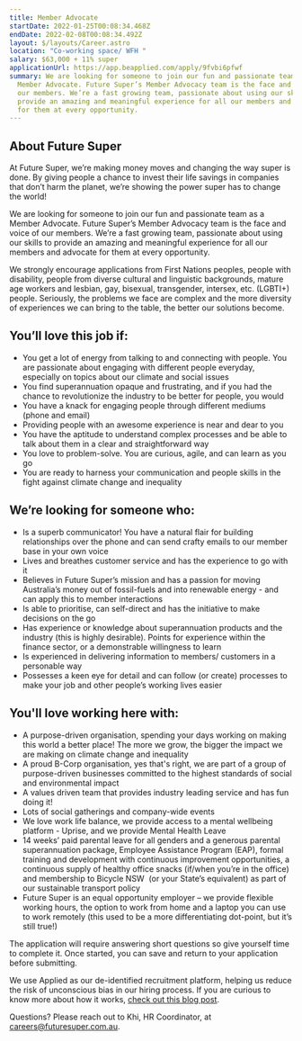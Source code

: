 ```yaml
---
title: Member Advocate
startDate: 2022-01-25T00:08:34.468Z
endDate: 2022-02-08T00:08:34.492Z
layout: $/layouts/Career.astro
location: "Co-working space/ WFH "
salary: $63,000 + 11% super
applicationUrl: https://app.beapplied.com/apply/9fvbi6pfwf
summary: We are looking for someone to join our fun and passionate team as a
  Member Advocate. Future Super’s Member Advocacy team is the face and voice of
  our members. We’re a fast growing team, passionate about using our skills to
  provide an amazing and meaningful experience for all our members and advocate
  for them at every opportunity.
---
```

## About Future Super

At Future Super, we’re making money moves and changing the way super is done. By giving people a chance to invest their life savings in companies that don’t harm the planet, we’re showing the power super has to change the world! 

We are looking for someone to join our fun and passionate team as a Member Advocate. Future Super’s Member Advocacy team is the face and voice of our members. We’re a fast growing team, passionate about using our skills to provide an amazing and meaningful experience for all our members and advocate for them at every opportunity.

We strongly encourage applications from First Nations peoples, people with disability, people from diverse cultural and linguistic backgrounds, mature age workers and lesbian, gay, bisexual, transgender, intersex, etc. (LGBTI+) people. Seriously, the problems we face are complex and the more diversity of experiences we can bring to the table, the better our solutions become.

## You’ll love this job if:

* You get a lot of energy from talking to and connecting with people. You are passionate about engaging with different people everyday, especially on topics about our climate and social issues 
* You find superannuation opaque and frustrating, and if you had the chance to revolutionize the industry to be better for people, you would 
* You have a knack for engaging people through different mediums (phone and email) 
* Providing people with an awesome experience is near and dear to you
* You have the aptitude to understand complex processes and be able to talk about them in a clear and straightforward way 
* You love to problem-solve. You are curious, agile, and can learn as you go 
* You are ready to harness your communication and people skills in the fight against climate change and inequality 

## We’re looking for someone who:

* Is a superb communicator! You have a natural flair for building relationships over the phone and can send crafty emails to our member base in your own voice 
* Lives and breathes customer service and has the experience to go with it 
* Believes in Future Super’s mission and has a passion for moving Australia’s money out of fossil-fuels and into renewable energy - and can apply this to member interactions
* Is able to prioritise, can self-direct and has the initiative to make decisions on the go
* Has experience or knowledge about superannuation products and the industry (this is highly desirable). Points for experience within the finance sector, or a demonstrable willingness to learn
* Is experienced in delivering information to members/ customers in a personable way 
* Possesses a keen eye for detail and can follow (or create) processes to make your job and other people’s working lives easier

## You'll love working here with:

* A purpose-driven organisation, spending your days working on making this world a better place! The more we grow, the bigger the impact we are making on climate change and inequality
* A proud B-Corp organisation, yes that's right, we are part of a group of purpose-driven businesses committed to the highest standards of social and environmental impact
* A values driven team that provides industry leading service and has fun doing it!
* Lots of social gatherings and company-wide events
* We love work life balance, we provide access to a mental wellbeing platform - Uprise, and we provide Mental Health Leave
* 14 weeks’ paid parental leave for all genders and a generous parental superannuation package, Employee Assistance Program (EAP), formal training and development with continuous improvement opportunities, a continuous supply of healthy office snacks (if/when you’re in the office) and membership to Bicycle NSW  (or your State’s equivalent) as part of our sustainable transport policy
* Future Super is an equal opportunity employer – we provide flexible working hours, the option to work from home and a laptop you can use to work remotely (this used to be a more differentiating dot-point, but it’s still true!)

The application will require answering short questions so give yourself time to complete it. Once started, you can save and return to your application before submitting.

We use Applied as our de-identified recruitment platform, helping us reduce the risk of unconscious bias in our hiring process. If you are curious to know more about how it works, [check out this blog post](https://www.linkedin.com/pulse/how-de-identified-recruitment-improving-diversity-our-veronica/?trackingId=0MnwcX%2BBRQSOTl0oogaIbA%3D%3D).

Questions? Please reach out to Khi, HR Coordinator, at careers@futuresuper.com.au.
